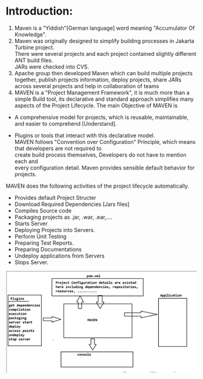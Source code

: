 # Introduction:

1. Maven is a "Yiddish"[German language] word meaning "Accumulator Of Knowledge".  
2. Maven was originally designed to simplify building processes in Jakarta Turbine project.  
There were several projects and each project contained slightly different ANT build files.  
JARs were checked into CVS.  
3. Apache group then developed Maven which can build multiple projects together, publish
projects information, deploy projects, share JARs across several projects and help in
collaboration of teams  
4. MAVEN is a "Project Management Framework", it is much more than a simple Build tool, its
declarative and standard approach simplifies many aspects of the Project Lifecycle.
The main Objective of MAVEN is  
 
* A comprehensive model for projects, which is reusable, maintainable, and easier to
comprehend [Understand].  

* Plugins or tools that interact with this declarative model.  
MAVEN follows "Convention over Configuration" Principle, which means that developers are not
required to  
create build process themselves, Developers do not have to mention each and  
every configuration detail. Maven provides sensible default behavior for projects.  

MAVEN does the following activities of the project lifecycle automatically.  
* Provides default Project Structer  
* Download Required Dependencies [Jars files]  
* Compiles Source code  
* Packaging projects as .jar, .war, .ear,....  
* Starts Server  
* Deploying Projects into Servers.  
* Perform Unit Testing  
* Preparing Test Reports.  
* Preparing Documentations  
* Undeploy applications from Servers  
* Stops Server.

![pom.png](https://github.com/shaukatmakandar786/Spring-notes-images/blob/main/pom.png)
